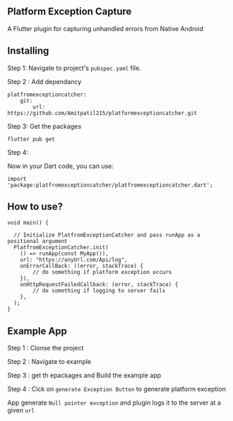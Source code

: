 ## Platform Exception Capture
A Flutter plugin for capturing unhandled errors from Native Android


## Installing
Step 1:
Navigate to project's `pubspec.yaml` file.

Step 2 : Add dependancy
```
platfromexceptioncatcher:
    git:
        url: https://github.com/Amitpatil215/platformexceptioncatcher.git
```

Step 3:
Get the packages
```
flutter pub get
```

Step 4:

Now in your Dart code, you can use:

```
import 'package:platfromexceptioncatcher/platfromexceptioncatcher.dart';
```

## How to use?

```
void main() {

  // Initialize PlatfromExceptionCatcher and pass runApp as a positional argument  
  PlatfromExceptionCatcher.init(
    () => runApp(const MyApp()),
    url: "https://anyUrl.com/Api/log",
    onErrorCallBack: ((error, stackTrace) {
        // do something if platform exception occurs
    }),
    onHttpRequestFailedCallback: (error, stackTrace) {
        // do something if logging to server fails
    },
  );
}
```

## Example App

Step 1 : Clonse the project

Step 2 : Navigate to example

Step 3 : get th epackages and Build the example app

Step 4 : Cick on ```generate Exception Button``` to generate platform exception

App generate ```Null pointer exception``` and plugin logs it to the server at a given `url`
